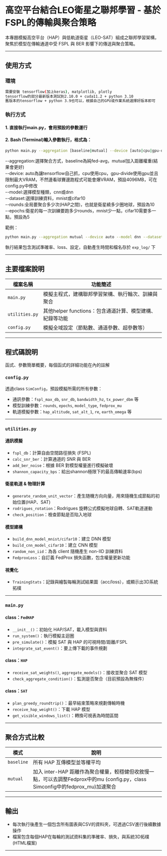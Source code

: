 # 高空平台結合LEO衛星之聯邦學習 - 基於FSPL的傳輸與聚合策略

本專題模擬高空平台（HAP）與低軌道衛星（LEO-SAT）組成之聯邦學習架構，聚焦於模型在傳輸通道中受 FSPL 與 BER 影響下的傳送與聚合策略。

---

## 使用方式

### 環境

```bash
需要安裝 tensorflow(加上keras), matplotlib, plotly
tensorflow的部分最新版本測試到2.10.0 + cuda11.2 + python 3.10
舊版本的tensorflow + python 3.9也可以，根據自己的GPU或作業系統選擇好版本即可
```

### 執行方式

#### 1. 直接執行main.py，會用預設的參數運行
#### 2. Bash (Terminal)輸入參數執行，格式為：
```bash
python main.py --aggregation [baseline|mutual] --device [auto|cpu|gpu-divide] --model [dnn|cnn] --dataset [mnist|cifar10] --rounds [int] --epochs [int]
```
--aggregation:選擇聚合方式，baseline為純fed-avg，mutual加入距離權重(結果會更好)  
--device: auto為讓tensorflow自己抓，cpu使用cpu，gpu-divide使用gpu並且限制最大VRAM，不然邊看球賽邊跑程式可能會爆VRAM，預設4096MB，可在config.py中修改  
--model:選擇模型種類，cnn或dnn  
--dataset:選擇訓練資料，mnist或cifar10  
--rounds:全局要聚合多少次(HAP之間)，也就是衛星繞多少圈地球，預設為10  
--epochs:衛星的每一次訓練要跑多少rounds，mnist少一點，cifar10需要多一點，預設為5

範例：
```bash
python main.py --aggregation mutual --device auto --model dnn --dataset mnist --rounds 10 --epochs 10
```

執行結果包含測試準確率、loss、設定，自動產生時間和檔名存於 `exp_log/` 下

---

## 主要檔案說明

| 檔案名稱           | 功能簡述                          |
| -------------- | ----------------------------- |
| `main.py`      | 模擬主程式，建構聯邦學習架構、執行輪次、訓練與聚合 |
| `utilities.py` | 其他helper functions：包含通道計算、模型建構、紀錄等功能 |
| `config.py`    | 模擬全域設定（節點數、通道參數、超參數等）      |

---

## 程式碼說明
函式、參數簡單概要，每個函式的詳細功能在內的註解
### `config.py`

透過class `SimConfig`，預設模擬所需的所有參數：

* 通訊參數：`fspl_max_db`, `snr_db`, `bandwidth_hz`, `tx_power_dbm` 等
* 模型訓練參數：`rounds`, `epochs`, `model_type`, `fedprox_mu`
* 軌道模擬參數：`hap_altitude`, `sat_alt_1`, `re`, `earth_omega` 等

---

### `utilities.py`

#### 通訊模擬

* `fspl_db`：計算自由空間路徑損失 (FSPL)
* `calc_snr_ber`：計算通道的 SNR 與 BER
* `add_ber_noise`：根據 BER 對模型權量進行模擬破壞
* `shannon_capacity_bps`：給出shannon極限下的最高傳輸速率(bps)

#### 衛星軌道 & 物理計算

* `generate_random_unit_vector`：產生随機方向向量，用來隨機生成節點的初始位置(HAP、SAT)  
* `rodrigues_rotation`：Rodrigues 旋轉公式模擬地球自轉、SAT軌道運動
* `check_position`：檢查節點是否陷入地球

#### 模型建構

* `build_dnn_model_mnist/cifar10`：建立 DNN 模型
* `build_cnn_model_cifar10`：建立 CNN 模型
* `random_non_iid`：為各 client 隨機產生 non-IID 訓練資料
* `FedproxLoss`：自訂義 FedProx 損失函數，包含權量更新功能

#### 視覺化

* `TrainingStats`：記錄與繪製每輪測試結果圖（acc/loss），或顯示出3D系統拓樸

---

### `main.py`

#### class：`FedHAP`

* `__init__()`：初始化 HAP/SAT，載入模型與資料
* `run_system()`：執行模擬主迴圈
* `pre_simulate()`：模擬 SAT 與 HAP 的可視時間/距離/FSPL
* `integrate_sat_event()`：要上傳下載的事件規劃

#### class：`HAP`

* `receive_sat_weights()`, `aggregate_models()`：接收並聚合 SAT 模型
* `check_aggregate_condition()`：監測是否聚合（目前預設為無條件）

#### class：`SAT`

* `plan_greedy_roundtrip()`：最早結束策略來規劃傳輸時機
* `receive_hap_weight()`：下載 HAP 模型
* `get_visible_windows_list()`：轉換可視表為時間區間

---

## 聚合方式比較

| 模式         | 說明                             |
| ---------- | ------------------------------ |
| `baseline` | 所有 HAP 互傳模型並等權平均               |
| `mutual`   | 加入 inter-HAP 距離作為聚合權量，較穩健但收敘慢一點，可以去調整Fedprox中的mu (config.py，class Simconfig中的fedprox_mu)加速聚合 |

---

## 輸出

* 每次執行後產生一個包含所有圖表與CSV的資料夾，可透過CSV進行後續數據操作
* 檔案包含每個HAP在每輪的測試資料集的準確率、損失，與系統3D拓樸 (HTML檔案)

---
